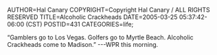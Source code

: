 AUTHOR=Hal Canary
COPYRIGHT=Copyright Hal Canary / ALL RIGHTS RESERVED
TITLE=Alcoholic Crackheads
DATE=2005-03-25 05:37:42-06:00 (CST)
POSTID=431
CATEGORIES=life;

“Gamblers go to Los Vegas. Golfers go to Myrtle Beach. Alcoholic Crackheads come to Madison.” ---WPR this morning.
